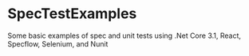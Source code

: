 # SpecTestExamples
Some basic examples of spec and unit tests using .Net Core 3.1, React, Specflow, Selenium, and Nunit
